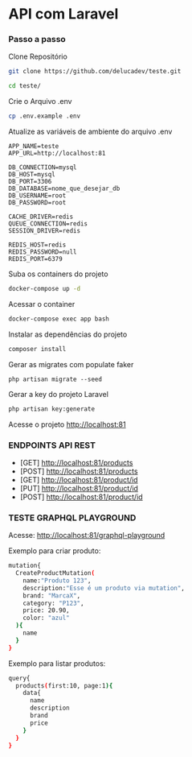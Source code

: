
# API com Laravel

### Passo a passo
Clone Repositório
```sh
git clone https://github.com/delucadev/teste.git
```

```sh
cd teste/
```


Crie o Arquivo .env
```sh
cp .env.example .env
```


Atualize as variáveis de ambiente do arquivo .env
```dosini
APP_NAME=teste
APP_URL=http://localhost:81

DB_CONNECTION=mysql
DB_HOST=mysql
DB_PORT=3306
DB_DATABASE=nome_que_desejar_db
DB_USERNAME=root
DB_PASSWORD=root

CACHE_DRIVER=redis
QUEUE_CONNECTION=redis
SESSION_DRIVER=redis

REDIS_HOST=redis
REDIS_PASSWORD=null
REDIS_PORT=6379
```


Suba os containers do projeto
```sh
docker-compose up -d
```


Acessar o container
```sh
docker-compose exec app bash
```


Instalar as dependências do projeto
```sh
composer install
```

Gerar as migrates com populate faker
```
php artisan migrate --seed
```

Gerar a key do projeto Laravel
```sh
php artisan key:generate
```


Acesse o projeto
[http://localhost:81](http://localhost:81)


### ENDPOINTS API REST
* [GET] [http://localhost:81/products](http://localhost:81/products)
* [POST] [http://localhost:81/products](http://localhost:81/products)
* [GET] [http://localhost:81/product/id](http://localhost:81/product/id)
* [PUT] [http://localhost:81/product/id](http://localhost:81/product/id)
* [POST] [http://localhost:81/product/id](http://localhost:81/product/id)

### TESTE GRAPHQL PLAYGROUND
Acesse: [http://localhost:81/graphql-playground](http://localhost:81/graphql-playground) 

Exemplo para criar produto: 
```sh
mutation{
  CreateProductMutation(
    name:"Produto 123", 
    description:"Esse é um produto via mutation",
    brand: "MarcaX",
    category: "P123",
    price: 20.90,
    color: "azul"
  ){
    name
  }
}
```

Exemplo para listar produtos:
```sh
query{
  products(first:10, page:1){
    data{
      name
      description
      brand
      price
    }
  }
}
```

